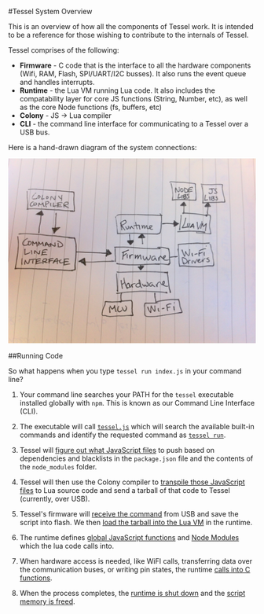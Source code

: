 #Tessel System Overview

This is an overview of how all the components of Tessel work. It is intended to be a reference for those wishing to contribute to the internals of Tessel.

Tessel comprises of the following:
 
* **Firmware** - C code that is the interface to all the hardware components (Wifi, RAM, Flash, SPI/UART/I2C busses). It also runs the event queue and handles interrupts.
* **Runtime** - the Lua VM running Lua code. It also includes the compatability layer for core JS functions (String, Number, etc), as well as the core Node functions (fs, buffers, etc)
* **Colony** - JS -> Lua compiler
* **CLI** - the command line interface for communicating to a Tessel over a USB bus.

Here is a hand-drawn diagram of the system connections:

![Tessel System Diagram](./assets/system-diagram.jpg) 

##Running Code

So what happens when you type `tessel run index.js` in your command line? 

1. Your command line searches your PATH for the `tessel` executable installed globally with `npm`. This is known as our Command Line Interface (CLI).

2. The executable will call [`tessel.js`](https://github.com/tessel/cli/blob/master/bin/tessel.js) which will search the available built-in commands and identify the requested command as [`tessel run`](https://github.com/tessel/cli/blob/master/bin/tessel.js#L61).

3. Tessel will [figure out what JavaScript files](https://github.com/tessel/cli/blob/master/src/script.js#L37) to push based on dependencies and blacklists in the `package.json` file and the contents of the `node_modules` folder.

4. Tessel will then use the Colony compiler to [transpile those JavaScript files](https://github.com/tessel/cli/blob/31cddb52966e82058f1e4da6125f8e00c66b8847/src/bundle.js#L69) to Lua source code and send a tarball of that code to Tessel (currently, over USB).

5. Tessel's firmware will [receive the command](https://github.com/tessel/firmware/blob/master/src/main.c#L93-L110) from USB and save the script into flash. We then [load the tarball into the Lua VM](https://github.com/tessel/firmware/blob/master/src/main.c#L471) in the runtime.

6. The runtime defines [global JavaScript functions](https://github.com/tessel/runtime/blob/master/src/colony/lua/colony-js.lua) and [Node Modules](https://github.com/tessel/runtime/tree/master/src/colony/modules) which the lua code calls into. 

7. When hardware access is needed, like WiFI calls, transferring data over the communication buses, or writing pin states, the runtime [calls into C functions](https://github.com/tessel/contribution-guide/blob/master/firmware-details.md#tessel-api).

8. When the process completes, the [runtime is shut down](https://github.com/tessel/firmware/blob/master/src/main.c#L488) and the [script memory is freed](https://github.com/tessel/firmware/blob/master/src/main.c#L473). 
